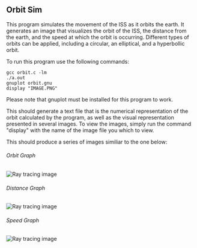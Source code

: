 ## Orbit Sim

This program simulates the movement of the ISS as it orbits the earth.  It generates an image that visualizes the orbit of the ISS, the distance from the earth, and the speed at which the orbit is occurring.  Different types of orbits can be applied, including a circular, an elliptical, and a hyperbollic orbit.

  To run this program use the following commands:

    gcc orbit.c -lm
    ./a.out
    gnuplot orbit.gnu
    display "IMAGE.PNG"

Please note that gnuplot must be installed for this program to work.

This should generate a text file that is the numerical representation of the orbit calculated by the program, as well as the visual representation presented in several images.  To view the images, simply run the command "display" with the name of the image file you which to view.
  
  This should produce a series of images similiar to the one below:

###### Orbit Graph

![Ray tracing image](https://raw.githubusercontent.com/zac-ng/Parallel_Computing/main/orbit/orbit_sim/orbit.png)

###### Distance Graph

![Ray tracing image](https://raw.githubusercontent.com/zac-ng/Parallel_Computing/main/orbit/orbit_sim/distance.png)

###### Speed Graph

![Ray tracing image](https://raw.githubusercontent.com/zac-ng/Parallel_Computing/main/orbit/orbit_sim/speed.png)

